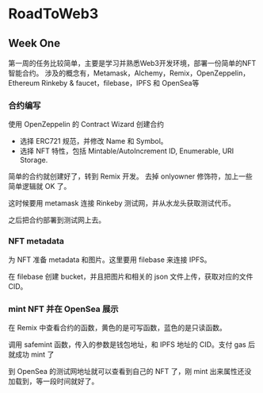 # RoadToWeb3
## Week One
第一周的任务比较简单，主要是学习并熟悉Web3开发环境，部署一份简单的NFT智能合约。
涉及的概念有，Metamask，Alchemy，Remix，OpenZeppelin，Ethereum Rinkeby & faucet，filebase，IPFS 和 OpenSea等

### 合约编写
使用 OpenZeppelin 的 Contract Wizard 创建合约
- 选择 ERC721 规范，并修改 Name 和 Symbol。
- 选择 NFT 特性，包括 Mintable/AutoIncrement ID, Enumerable, URI Storage.

简单的合约就创建好了，转到 Remix 开发。
去掉 onlyowner 修饰符，加上一些简单逻辑就 OK 了。

这时候要用 metamask 连接 Rinkeby 测试网，并从水龙头获取测试代币。

之后把合约部署到测试网上去。

### NFT metadata
为 NFT 准备 metadata 和图片。这里要用 filebase 来连接 IPFS。

在 filebase 创建 bucket，并且把图片和相关的 json 文件上传，获取对应的文件 CID。

### mint NFT 并在 OpenSea 展示
在 Remix 中查看合约的函数，黄色的是可写函数，蓝色的是只读函数。

调用 safemint 函数，传入的参数是钱包地址，和 IPFS 地址的 CID。支付 gas 后就成功 mint 了

到 OpenSea 的测试网地址就可以查看到自己的 NFT 了，刚 mint 出来属性还没加载到，等一段时间就好了。